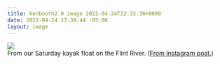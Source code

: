 ```yaml
---
title: kenbooth2.0 image 2022-04-24T22:33:30+0000
date: 2022-04-24 17:39:44 -05:00
layout: image
---
```


<img src="https://dl.dropboxusercontent.com/s/taysvho7laqb7m3/279056236_2893800980765093_5799167069780504260_n?dl=0"><br>
From our Saturday kayak float on the Flint River. (<a href="https://www.instagram.com/p/CcwC6WkLyW4/">From Instagram post.</a>)